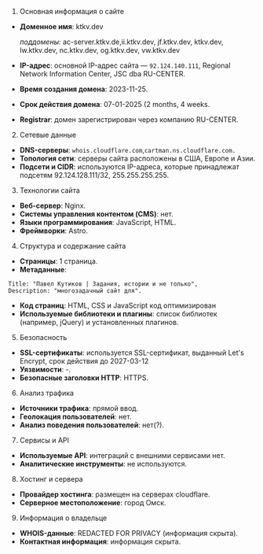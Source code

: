 1. Основная информация о сайте

-   **Доменное имя**: ktkv.dev

    *поддомены:* ac-server.ktkv.de,ii.ktkv.dev, jf.ktkv.dev, ktkv.dev, lw.ktkv.dev, nc.ktkv.dev, og.ktkv.dev, vw.ktkv.dev 
-   **IP-адрес**: основной IP-адрес сайта — `92.124.140.111`, Regional Network Information Center, JSC dba RU-CENTER.
-   **Время создания домена**: 2023-11-25.
-   **Срок действия домена**: 07-01-2025 (2 months, 4 weeks.
-   **Registrar**: домен зарегистрирован через компанию RU-CENTER.

2. Сетевые данные

-   **DNS-серверы**: `whois.cloudflare.com`,`cartman.ns.cloudflare.com.`
-   **Топология сети**: серверы сайта расположены в США, Европе и Азии.
-   **Подсети и CIDR**: используются IP-адреса, которые принадлежат подсетям 92.124.128.111/32, 255.255.255.255.

3. Технологии сайта

-   **Веб-сервер**: Nginx.
-   **Системы управления контентом (CMS)**: нет.
-   **Языки программирования**: JavaScript, HTML.
-   **Фреймворки**: Astro.

4. Структура и содержание сайта

-   **Страницы**: 1 страница.
-   **Метаданные**:
  ```
  Title: "Павел Кутиков | Задания, истории и не только",
  Description: "многозадачный сайт для".
  ```
-   **Код страниц**: HTML, CSS и JavaScript код оптимизирован
-   **Используемые библиотеки и плагины**: список библиотек (например, jQuery) и установленных плагинов.

5. Безопасность

-   **SSL-сертификаты**: используется SSL-сертификат, выданный Let's Encrypt, срок действия до 2027-03-12
-   **Уязвимости**: -.
-   **Безопасные заголовки HTTP**: HTTPS.

6. Анализ трафика

-   **Источники трафика**: прямой ввод.
-   **Геолокация пользователей**: нет.
-   **Анализ поведения пользователей**: нет(?).

7. Сервисы и API

-   **Используемые API**:  интеграций с внешними сервисами нет.
-   **Аналитические инструменты**: не используются.

8. Хостинг и сервера

-   **Провайдер хостинга**: размещен на серверах cloudflare.
-   **Серверное местоположение**: город Омск.

9. Информация о владельце

-   **WHOIS-данные**: REDACTED FOR PRIVACY (информация скрыта).
-   **Контактная информация**: информация скрыта.

